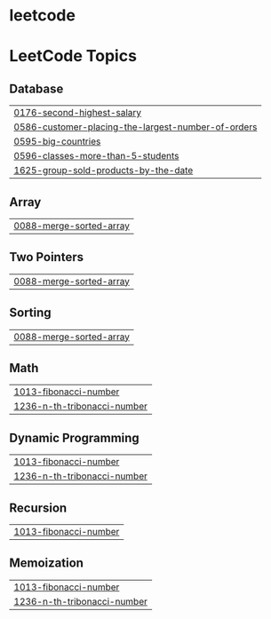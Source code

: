 # leetcode

<!---LeetCode Topics Start-->
# LeetCode Topics
## Database
|  |
| ------- |
| [0176-second-highest-salary](https://github.com/raja2508200/leetcode/tree/master/0176-second-highest-salary) |
| [0586-customer-placing-the-largest-number-of-orders](https://github.com/raja2508200/leetcode/tree/master/0586-customer-placing-the-largest-number-of-orders) |
| [0595-big-countries](https://github.com/raja2508200/leetcode/tree/master/0595-big-countries) |
| [0596-classes-more-than-5-students](https://github.com/raja2508200/leetcode/tree/master/0596-classes-more-than-5-students) |
| [1625-group-sold-products-by-the-date](https://github.com/raja2508200/leetcode/tree/master/1625-group-sold-products-by-the-date) |
## Array
|  |
| ------- |
| [0088-merge-sorted-array](https://github.com/raja2508200/leetcode/tree/master/0088-merge-sorted-array) |
## Two Pointers
|  |
| ------- |
| [0088-merge-sorted-array](https://github.com/raja2508200/leetcode/tree/master/0088-merge-sorted-array) |
## Sorting
|  |
| ------- |
| [0088-merge-sorted-array](https://github.com/raja2508200/leetcode/tree/master/0088-merge-sorted-array) |
## Math
|  |
| ------- |
| [1013-fibonacci-number](https://github.com/raja2508200/leetcode/tree/master/1013-fibonacci-number) |
| [1236-n-th-tribonacci-number](https://github.com/raja2508200/leetcode/tree/master/1236-n-th-tribonacci-number) |
## Dynamic Programming
|  |
| ------- |
| [1013-fibonacci-number](https://github.com/raja2508200/leetcode/tree/master/1013-fibonacci-number) |
| [1236-n-th-tribonacci-number](https://github.com/raja2508200/leetcode/tree/master/1236-n-th-tribonacci-number) |
## Recursion
|  |
| ------- |
| [1013-fibonacci-number](https://github.com/raja2508200/leetcode/tree/master/1013-fibonacci-number) |
## Memoization
|  |
| ------- |
| [1013-fibonacci-number](https://github.com/raja2508200/leetcode/tree/master/1013-fibonacci-number) |
| [1236-n-th-tribonacci-number](https://github.com/raja2508200/leetcode/tree/master/1236-n-th-tribonacci-number) |
<!---LeetCode Topics End-->